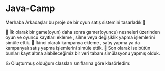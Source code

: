 # Java-Camp
Merhaba Arkadaşlar bu proje de bir oyun satış sistemini tasarladık 💯 

🥇  İlk olarak bir game(oyun) daha sonra gamer(oyuncu) nesneleri üzerinden oyun ve oyuncu kayıtları ekleme , silme veya değişiklik yapma işlemlerini simüle ettik. 
🥇 İkinci olarak kampanya ekleme , satış yapma ya da kampanyalı satış yapma işlemlerini simüle ettik.
🥇  Son olarak ise bütün bunları kayıt altına alabileceğimiz bir veri tabanı simülasyonu yapmış olduk.

👍  Oluşturmuş olduğum classları sınıflarına göre klasörledim:

